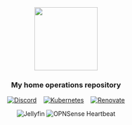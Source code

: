 <div align="center">

<img src="https://camo.githubusercontent.com/5b298bf6b0596795602bd771c5bddbb963e83e0f/68747470733a2f2f692e696d6775722e636f6d2f7031527a586a512e706e67" align="center" width="144px" height="144px"/>

### My home operations repository

</div>

<div align="center">

[![Discord](https://img.shields.io/discord/673534664354430999?style=for-the-badge&label&logo=discord&logoColor=white&color=blue)](https://discord.gg/k8s-at-home)&nbsp;&nbsp;&nbsp;
[![Kubernetes](https://img.shields.io/badge/v1.26-blue?style=for-the-badge&logo=kubernetes&logoColor=white)](https://k3s.io/)&nbsp;&nbsp;&nbsp;
[![Renovate](https://img.shields.io/github/actions/workflow/status/jalim/home-ops/renovate.yaml?branch=main&label=&logo=renovatebot&style=for-the-badge&color=blue)](https://github.com/jalim/home-ops/actions/workflows/renovate.yaml)



![Jellyfin](https://cronitor.io/badges/PjwCzP/production/DuPjXKk0pyIdGYZqYO7cIni7Kpo.svg)
![OPNSense Heartbeat](https://cronitor.io/badges/UXJCwX/production/trNkgRs72-5BiheTyhPbxGnt_kk.svg)

</div>
